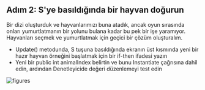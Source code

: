 ## Adım 2: S'ye basıldığında bir hayvan doğurun

Bir dizi oluşturduk ve hayvanlarımızı buna atadık, ancak oyun sırasında onları yumurtlatmanın bir yolunu bulana kadar bu pek bir işe yaramıyor. Hayvanları seçmek ve yumurtlatmak için geçici bir çözüm oluşturalım.

- Update() metodunda, S tuşuna basıldığında ekranın üst kısmında yeni bir hazır hayvan örneğini başlatmak için bir if-then ifadesi yazın
- Yeni bir public int animalIndex belirtin ve bunu Instantiate çağrısına dahil edin, ardından Denetleyicide değeri düzenlemeyi test edin

![figures]()
